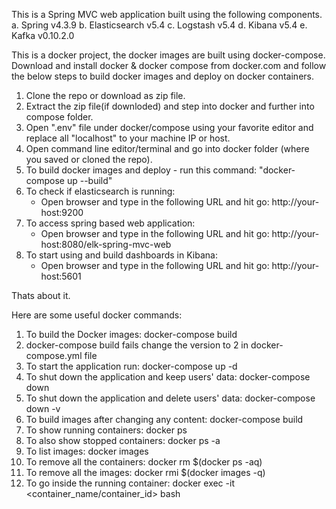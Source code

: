 This is a Spring MVC web application built using the following components. 
a.	Spring v4.3.9
b.	Elasticsearch v5.4
c.	Logstash v5.4
d.	Kibana v5.4
e.	Kafka v0.10.2.0

This is a docker project, the docker images are built using docker-compose. 
Download and install docker & docker compose from docker.com and follow the below steps to build docker images and deploy on docker containers.

1.	Clone the repo or download as zip file.
2.	Extract the zip file(if downloded) and step into docker and further into compose folder.
3. 	Open ".env" file under docker/compose using your favorite editor and replace all "localhost" to your machine IP or host.
4.	Open command line editor/terminal and go into docker folder (where you saved or cloned the repo).
5. 	To build docker images and deploy - run this command: "docker-compose up --build"
6. To check if elasticsearch is running:
	-	Open browser and type in the following URL and hit go: http://your-host:9200
7. To access spring based web application:
	-	Open browser and type in the following URL and hit go: http://your-host:8080/elk-spring-mvc-web
8.	To start using and build dashboards in Kibana:
	-	Open browser and type in the following URL and hit go:  http://your-host:5601

Thats about it.

Here are some useful docker commands:

1.	To build the Docker images: 
		docker-compose build
2.	docker-compose build fails 
		change the version to 2 in docker-compose.yml file
3.	To start the application run:
		docker-compose up -d
4.	To shut down the application and keep users' data:
		docker-compose down
5.	To shut down the application and delete users' data:
		docker-compose down -v
6.	To build images after changing any content:
		docker-compose build
7.	To show running containers:
		docker ps
8.	To also show stopped containers:
		docker ps -a
9.	To list images:
		docker images
10.	To remove all the containers: 
		docker rm $(docker ps -aq)
11.	To remove all the images:
		docker rmi $(docker images -q)
12.	To go inside the running container:
		docker exec -it <container_name/container_id> bash

